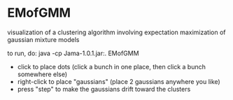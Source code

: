 EMofGMM
=======

visualization of a clustering algorithm involving expectation maximization of gaussian mixture models

to run, do:
java -cp Jama-1.0.1.jar:. EMofGMM

- click to place dots (click a bunch in one place, then click a bunch somewhere else)
- right-click to place "gaussians" (place 2 gaussians anywhere you like)
- press "step" to make the gaussians drift toward the clusters
